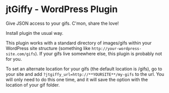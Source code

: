 jtGiffy - WordPress Plugin
=======

Give JSON access to your gifs. C'mon, share the love!

Install plugin the usual way.

This plugin works with a standard directory of images/gifs within your WordPress site structure (something like `http://your-wordpress-site.com/gifs`). If your gifs live somewhere else, this plugin is probably not for you.

To set an alternate location for your gifs (the default location is /gifs), go to your site and add `?jtgiffy_url=http://**YOURSITE**/my-gifs` to the url. You will only need to do this one time, and it will save the option with the location of your gif folder.
